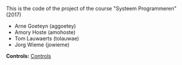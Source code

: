 This is the code of the project of the course "Systeem Programmeren" (2017)

- Arne Goeteyn (aggoetey)
- Amory Hoste (amohoste)
- Tom Lauwaerts (tolauwae)
- Jorg Wieme (jowieme)

**Controls:** [Controls](controls.md)
